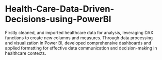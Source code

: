 # Health-Care-Data-Driven-Decisions-using-PowerBI
Firstly cleaned, and imported healthcare data for analysis, leveraging DAX functions to create new columns and measures. Through data processing and visualization in Power BI, developed comprehensive dashboards and applied formatting for effective data communication and decision-making in healthcare contexts.
